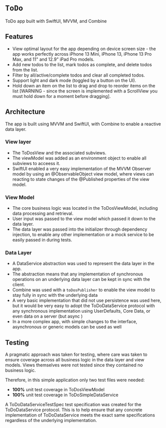 # ``ToDo``

ToDo app built with SwiftUI, MVVM, and Combine

## Features

- View optimal layout for the app depending on device screen size - the app works perfectly across iPhone 13 Mini, iPhone 13, iPhone 13 Pro Max, and 11" and 12.9" iPad Pro models.
- Add new todos to the list, mark todos as complete, and delete todos from the list.
- Filter by all/active/complete todos and clear all completed todos.
- Support light and dark mode (toggled by a button on the UI).
- Hold down an item on the list to drag and drop to reorder items on the list [WARNING - since the screen is implemented with a ScrollView you must hold down for a moment before dragging].  

## Architecture

The app is built using MVVM and SwiftUI, with Combine to enable a reactive data layer.

### View layer 
- The ToDosView and the associated subviews.
- The viewModel was added as an environment object to enable all subviews to acceess it.
- SwiftUI enabled a very easy implementation of the MVVM Observer model by using an @ObservableObject view model, where views can reacting to state changes of the @Published properties of the view model.  

### View Model
- The core business logic was located in the ToDosViewModel, including data processing and retrieval.  
- User input was passed to the view model which passed it down to the data layer.
- The data layer was passed into the initializer through dependency injection, to enable any other implementation or a mock service to be easily passed in during tests. 

### Data Layer 
- A DataService abstraction was used to represent the data layer in the app.
- The abstraction means that any implementation of synchronous operations on an underlying data layer can be kept in sync with the client.  
- Combine was used with a `toDosPublisher` to enable the view model to stay fully in sync with the underlying data 
- A very basic implementation that did not use persistence was used here, but it would be very easy to adopt the ToDoDataService protocol with any synchronous implementation using UserDefaults, Core Data, or even data on a server (but async )  
- In a more complex app, with simple changes to the interface, asynchronous or generic models can be used as well 

## Testing 

A pragmatic approach was taken for testing, where care was taken to ensure coverage across all business logic in the data layer and view models. Views themselves were not tested since they contained no business logic. 

Therefore, in this simple application only two test files were needed: 
- **100%** unit test coverage in ToDosViewModel
- **100%** unit test coverage in ToDoSimpleDataService

A ToDoDataServiceTestSpec test specification was created for the ToDoDataService protocol. This is to help ensure that any concrete implementation of ToDoDataService meets the exact same specifications regardless of the underlying implementation.  
